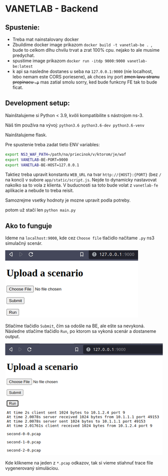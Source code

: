 # VANETLAB - Backend

## Spustenie:

 - Treba mat nainstalovany docker
 - Zbuildime docker image prikazom `docker build -t vanetlab-be . `, bude to celkom dlhu chvilu trvat a zrat 100% cpu. nejako to ale musime predychat.
 - spustime image prikazom `docker run -itdp 9000:9000 vanetlab-be:latest`
 - k api sa nasledne dostanes u seba na `127.0.0.1:9000` (nie localhost, lebo nemam este CORS poriesene), ak chces iny port ~~zmen lavu stranu prepinacu `-p`~~ mas zatial smolu sorry, ked bude funkcny FE tak to bude ficat.

## Development setup:

Nainštalujeme si Python < 3.9, kvôli kompatibilite s nástrojom ns-3.

Náš tím používa na vývoj: `python3.6 python3.6-dev python3.6-venv`

Nainštalujeme flask.

Pre spustenie treba zadat tieto ENV variables:

```bash
export NS3_WAF_PATH=/path/na/priecinok/v/ktorom/je/waf
export VANETLAB-BE-PORT=9000
export VANETLAB-BE-HOST=127.0.0.1
```

Taktiez treba upravit konstantu `WEB_URL` na tvar `http://{HOST}:{PORT}` (bez `/` na konci) v subore `app/static/script.js`. Nejde to dynamicky nastavovat nakolko sa to vola z klienta. V buducnosti sa toto bude volat z `vanetlab-fe` aplikacie a nebude to treba reisit.

Samozrejme vsetky hodnoty je mozne upravit podla potreby.

potom už stačí len `python main.py`

## Ako to funguje

Ideme na `localhost:9000`, kde cez `Choose file` tlačidlo načítame `.py` ns3 simulačný scenár.

![](./media/images/1.png)

Stlačíme tlačidlo `Submit`, čím sa odošle na BE, ale ešte sa nevykoná.
Následne stlačíme tlačidlo `Run`, po ktorom sa vykoná scenár a dostaneme output.

![](./media/images/2.png)

Kde klikneme na jeden z `*.pcap` odkazov,  tak si vieme stiahnuť trace file vygenerovaný simuláciou.

